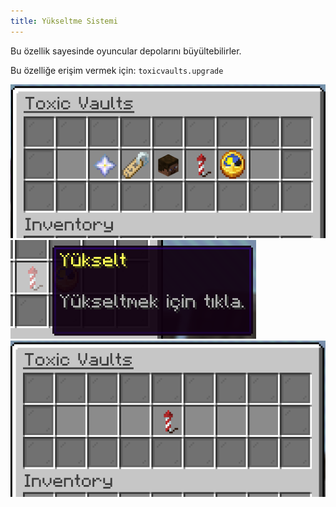 ```yaml
---
title: Yükseltme Sistemi
---
```


Bu özellik sayesinde oyuncular depolarını büyültebilirler.

Bu özelliğe erişim vermek için: `toxicvaults.upgrade`

![Manage GUI](../../../../../assets/toxicvaults/manage.png "Manage GUI")
![Upgrade Icon](../../../../../assets/toxicvaults/upgrade-system/icon.png "Upgrade Icon")
![GUI](../../../../../assets/toxicvaults/upgrade-system/gui.png "GUI")
